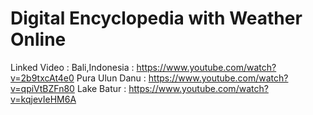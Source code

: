 # Digital Encyclopedia with Weather Online

Linked Video :
	Bali,Indonesia 	: https://www.youtube.com/watch?v=2b9txcAt4e0
	Pura Ulun Danu 	: https://www.youtube.com/watch?v=qpiVtBZFn80
	Lake Batur	: https://www.youtube.com/watch?v=kqjevIeHM6A
